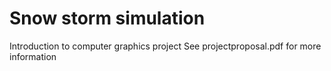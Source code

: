 Snow storm simulation
===================

Introduction to computer graphics project
See projectproposal.pdf for more information
